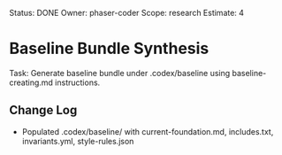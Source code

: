 Status: DONE
Owner: phaser-coder
Scope: research
Estimate: 4

# Baseline Bundle Synthesis

Task: Generate baseline bundle under .codex/baseline using baseline-creating.md instructions.

## Change Log
- Populated .codex/baseline/ with current-foundation.md, includes.txt, invariants.yml, style-rules.json

